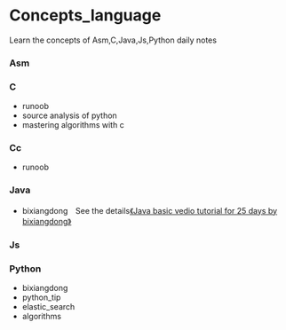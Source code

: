 Concepts_language
=================
Learn the concepts of Asm,C,Java,Js,Python daily notes

### Asm

### C

* runoob
* source analysis of python
* mastering algorithms with c

### Cc

* runoob

### Java

* bixiangdong　See the details[《Java basic vedio tutorial for 25 days by bixiangdong》](http://blog.csdn.net/column/details/jastudy.html)

### Js

### Python

* bixiangdong
* python_tip
* elastic_search
* algorithms
